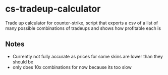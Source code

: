 # cs-tradeup-calculator
Trade up calculator for counter-strike, script that exports a csv of a list of many possible combinations of tradeups and shows how profitable each is

## Notes
- Currently not fully accurate as prices for some skins are lower than they should be
- only does 10x combinations for now because its too slow
